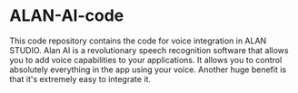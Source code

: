 # ALAN-AI-code

This code repository contains the code for voice integration in ALAN STUDIO. Alan AI is a revolutionary speech recognition software that allows you to add voice capabilities to your applications. It allows you to control absolutely everything in the app using your voice. Another huge benefit is that it's extremely easy to integrate it.
